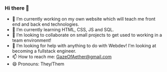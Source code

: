 ### Hi there 👋

- 🔭 I’m currently working on my own website which will teach me front end and back end technologies.
- 🌱 I’m currently learning HTML, CSS, JS and SQL.
- 👯 I’m looking to collaborate on small projects to get used to working in a team environment!
- 🤔 I’m looking for help with anything to do with Webdev! I'm looking at becoming a fullstack engineer.
- 📫 How to reach me: GazeOfAether@gmail.com
- 😄 Pronouns: They/Them


